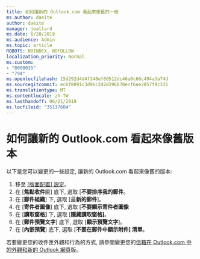```yaml
---
title: 如何讓新的 Outlook.com 看起來像舊的一樣
ms.author: daeite
author: daeite
manager: joallard
ms.date: 6/20/2019
ms.audience: Admin
ms.topic: article
ROBOTS: NOINDEX, NOFOLLOW
localization_priority: Normal
ms.custom:
- "8000035"
- "794"
ms.openlocfilehash: 15d292d4d4f348ef60512dc46a0c66c494a3a74d
ms.sourcegitcommit: ec6f8091c3d96c2d28296b70ecf6ee2857f9c335
ms.translationtype: MT
ms.contentlocale: zh-TW
ms.lasthandoff: 06/21/2019
ms.locfileid: "35117604"
---
```

# <a name="how-to-make-the-new-outlookcom-look-like-the-old-version"></a>如何讓新的 Outlook.com 看起來像舊版本

以下是您可以變更的一些設定, 讓新的 Outlook.com 看起來像舊的版本:

1. 移至 [[版面配置] 設定](https://outlook.live.com/mail/options/mail/layout)。
1. 在 [**焦點收件**匣] 底下, 選取 [**不要排序我的郵件**。
1. 在 [**郵件組織**] 下, 選取 [最**新的郵件**]。
1. 在 [**寄件者圖像**] 底下, 選取 [**不要顯示寄件者圖像**
1. 在 [**讀取窗格]** 下, 選取 [**隱藏讀取窗格]**。
1. 在 [**郵件預覽文字**] 底下, 選取 [**顯示預覽文字**]。
1. 在 [**內嵌預覽**] 底下, 選取 [**不要在郵件中顯示附件] 清單**。

若要變更您的收件匣外觀和行為的方式, 請參閱變更您的[信箱在 Outlook.com 中的外觀和新的 Outlook 網頁](https://support.office.com/article/b41c2ecb-f23c-42b3-b7f8-659646d5e58c?wt.mc_id=Office_Outlook_com_Alchemy)版。
